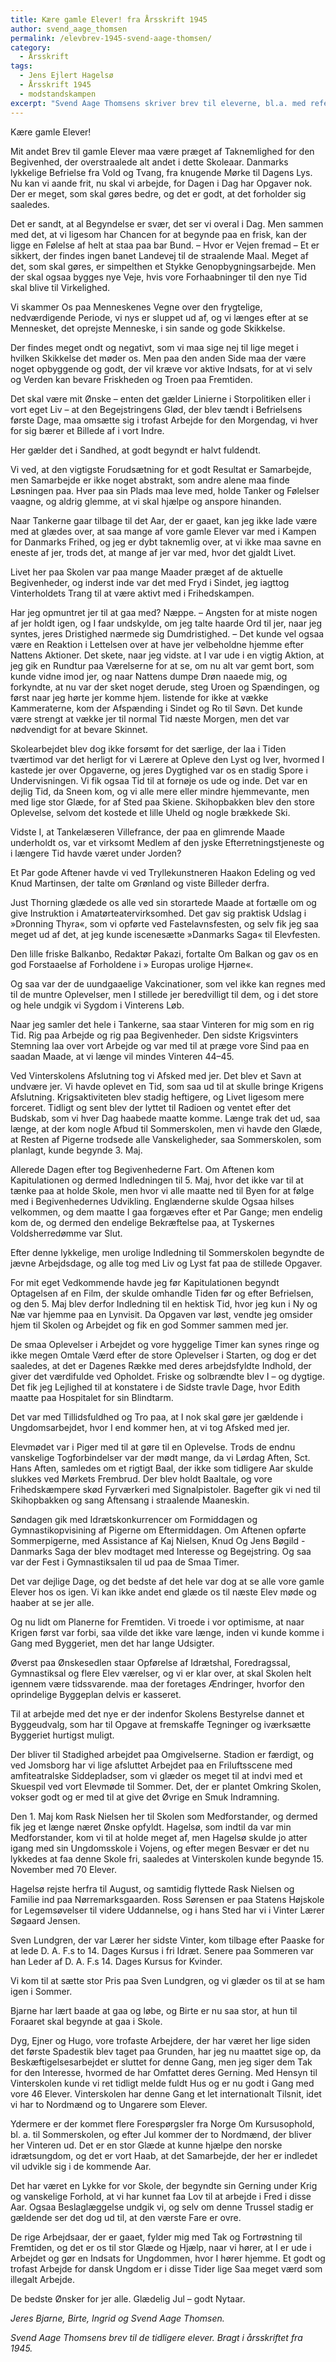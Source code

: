 ```yaml
---
title: Kære gamle Elever! fra Årsskrift 1945
author: svend_aage_thomsen
permalink: /elevbrev-1945-svend-aage-thomsen/
category:
  - Årsskrift
tags:
  - Jens Ejlert Hagelsø
  - Årsskrift 1945
  - modstandskampen
excerpt: "Svend Aage Thomsens skriver brev til eleverne, bl.a. med referencer til modstandskampen og hans tanker om det."
---
```


Kære gamle Elever!

Mit andet Brev til gamle Elever maa være præget af Taknemlighed for den Begivenhed, der overstraalede alt andet i dette Skoleaar. Danmarks lykkelige Befrielse fra Vold og Tvang, fra knugende Mørke til Dagens Lys. Nu kan vi aande frit, nu skal vi arbejde, for Dagen i Dag har Opgaver nok. Der er meget, som skal gøres bedre, og det er godt, at det forholder sig saaledes.

Det er sandt, at al Begyndelse er svær, det ser vi overal i Dag. Men sammen med det, at vi ligesom har Chancen for at begynde paa en frisk, kan der ligge en Følelse af helt at staa paa bar Bund. – Hvor er Vejen fremad – Et er sikkert, der findes ingen banet Landevej til de straalende Maal. Meget af det, som skal gøres, er simpelthen et Stykke Genopbygningsarbejde. Men der skal ogsaa bygges nye Veje, hvis vore Forhaabninger til den nye Tid skal blive til Virkelighed.

Vi skammer Os paa Menneskenes Vegne over den frygtelige, nedværdigende Periode, vi nys er sluppet ud af, og vi længes efter at se Mennesket, det oprejste Menneske, i sin sande og gode Skikkelse.

Der findes meget ondt og negativt, som vi maa sige nej til lige meget i hvilken Skikkelse det møder os. Men paa den anden Side maa der være noget opbyggende og godt, der vil kræve vor aktive Indsats, for at vi selv og Verden kan bevare Friskheden og Troen paa Fremtiden.

Det skal være mit Ønske – enten det gælder Linierne i Storpolitiken eller i vort eget Liv – at den Begejstringens Glød, der blev tændt i Befrielsens første Dage, maa omsætte sig i trofast Arbejde for den Morgendag, vi hver for sig bærer et Billede af i vort Indre.

Her gælder det i Sandhed, at godt begyndt er halvt fuldendt.

Vi ved, at den vigtigste Forudsætning for et godt Resultat er Samarbejde, men Samarbejde er ikke noget abstrakt, som andre alene maa finde Løsningen paa. Hver paa sin Plads maa leve med, holde Tanker og Følelser vaagne, og aldrig glemme, at vi skal hjælpe og anspore hinanden.

Naar Tankerne gaar tilbage til det Aar, der er gaaet, kan jeg ikke lade være med at glædes over, at saa mange af vore gamle Elever var med i Kampen for Danmarks Frihed, og jeg er dybt taknemlig over, at vi ikke maa savne en eneste af jer, trods det, at mange af jer var med, hvor det gjaldt Livet.

Livet her paa Skolen var paa mange Maader præget af de aktuelle Begivenheder, og inderst inde var det med Fryd i Sindet, jeg iagttog Vinterholdets Trang til at være aktivt med i Frihedskampen.

Har jeg opmuntret jer til at gaa med? Næppe. – Angsten for at miste nogen af jer holdt igen, og I faar undskylde, om jeg talte haarde Ord til jer, naar jeg syntes, jeres Dristighed nærmede sig Dumdristighed. – Det kunde vel ogsaa være en Reaktion i Lettelsen over at have jer velbeholdne hjemme efter Nattens Aktioner. Det skete, naar jeg vidste. at I var ude i en vigtig Aktion, at jeg gik en Rundtur paa Værelserne for at se, om nu alt var gemt bort, som kunde vidne imod jer, og naar Nattens dumpe Drøn naaede mig, og forkyndte, at nu var der sket noget derude, steg Uroen og Spændingen, og først naar jeg hørte jer komme hjem. listende for ikke at vække Kammeraterne, kom der Afspænding i Sindet og Ro til Søvn. Det kunde være strengt at vække jer til normal Tid næste Morgen, men det var nødvendigt for at bevare Skinnet.

Skolearbejdet blev dog ikke forsømt for det særlige, der laa i Tiden tværtimod var det herligt for vi Lærere at Opleve den Lyst og Iver, hvormed I kastede jer over Opgaverne, og jeres Dygtighed var os en stadig Spore i Undervisningen. Vi fik ogsaa Tid til at fornøje os ude og inde. Det var en dejlig Tid, da Sneen kom, og vi alle mere eller mindre hjemmevante, men med lige stor Glæde, for af Sted paa Skiene. Skihopbakken blev den store Oplevelse, selvom det kostede et lille Uheld og nogle brækkede Ski.

Vidste I, at Tankelæseren Villefrance, der paa en glimrende Maade underholdt os, var et virksomt Medlem af den jyske Efterretningstjeneste og i længere Tid havde været under Jorden?

Et Par gode Aftener havde vi ved Tryllekunstneren Haakon Edeling og ved Knud Martinsen, der talte om Grønland og viste Billeder derfra.

Just Thorning glædede os alle ved sin storartede Maade at fortælle om og give Instruktion i Amatørteatervirksomhed. Det gav sig praktisk Udslag i »Dronning Thyra«, som vi opførte ved Fastelavnsfesten, og selv fik jeg saa meget ud af det, at jeg kunde iscenesætte »Danmarks Saga« til Elevfesten.

Den lille friske Balkanbo, Redaktør Pakazi, fortalte Om Balkan og gav os en god Forstaaelse af Forholdene i » Europas urolige Hjørne«.

Og saa var der de uundgaaelige Vakcinationer, som vel ikke kan regnes med til de muntre Oplevelser, men I stillede jer beredvilligt til dem, og i det store og hele undgik vi Sygdom i Vinterens Løb.

Naar jeg samler det hele i Tankerne, saa staar Vinteren for mig som en rig Tid. Rig paa Arbejde og rig paa Begivenheder. Den sidste Krigsvinters Stemning laa over vort Arbejde og var med til at præge vore Sind paa en saadan Maade, at vi længe vil mindes Vinteren 44–45.

Ved Vinterskolens Afslutning tog vi Afsked med jer. Det blev et Savn at undvære jer. Vi havde oplevet en Tid, som saa ud til at skulle bringe Krigens Afslutning. Krigsaktiviteten blev stadig heftigere, og Livet ligesom mere forceret. Tidligt og sent blev der lyttet til Radioen og ventet efter det Budskab, som vi hver Dag haabede maatte komme. Længe trak det ud, saa længe, at der kom nogle Afbud til Sommerskolen, men vi havde den Glæde, at Resten af Pigerne trodsede alle Vanskeligheder, saa Sommerskolen, som planlagt, kunde begynde 3. Maj.

Allerede Dagen efter tog Begivenhederne Fart. Om Aftenen kom Kapitulationen og dermed Indledningen til 5. Maj, hvor det ikke var til at tænke paa at holde Skole, men hvor vi alle maatte ned til Byen for at følge med i Begivenhedernes Udvikling. Englænderne skulde Ogsaa hilses velkommen, og dem maatte I gaa forgæves efter et Par Gange; men endelig kom de, og dermed den endelige Bekræftelse paa, at Tyskernes Voldsherredømme var Slut.

Efter denne lykkelige, men urolige Indledning til Sommerskolen begyndte de jævne Arbejdsdage, og alle tog med Liv og Lyst fat paa de stillede Opgaver.

For mit eget Vedkommende havde jeg før Kapitulationen begyndt Optagelsen af en Film, der skulde omhandle Tiden før og efter Befrielsen, og den 5. Maj blev derfor Indledning til en hektisk Tid, hvor jeg kun i Ny og Næ var hjemme paa en Lynvisit. Da Opgaven var løst, vendte jeg omsider hjem til Skolen og Arbejdet og fik en god Sommer sammen med jer.

De smaa Oplevelser i Arbejdet og vore hyggelige Timer kan synes ringe og ikke megen Omtale Værd efter de store Oplevelser i Starten, og dog er det saaledes, at det er Dagenes Række med deres arbejdsfyldte Indhold, der giver det værdifulde ved Opholdet. Friske og solbrændte blev I – og dygtige. Det fik jeg Lejlighed til at konstatere i de Sidste travle Dage, hvor Edith maatte paa Hospitalet for sin Blindtarm.

Det var med Tillidsfuldhed og Tro paa, at I nok skal gøre jer gældende i Ungdomsarbejdet, hvor I end kommer hen, at vi tog Afsked med jer.

Elevmødet var i Piger med til at gøre til en Oplevelse. Trods de endnu vanskelige Togforbindelser var der mødt mange, da vi Lørdag Aften, Sct. Hans Aften, samledes om et rigtigt Baal, der ikke som tidligere Aar skulde slukkes ved Mørkets Frembrud. Der blev holdt Baaltale, og vore Frihedskæmpere skød Fyrværkeri med Signalpistoler. Bagefter gik vi ned til Skihopbakken og sang Aftensang i straaIende Maaneskin.

Søndagen gik med Idrætskonkurrencer om Formiddagen og Gymnastikopvisining af Pigerne om Eftermiddagen. Om Aftenen opførte Sommerpigerne, med Assistance af Kaj Nielsen, Knud Og Jens Bøgild - Danmarks Saga der blev modtaget med Interesse og Begejstring. Og saa var der Fest i Gymnastiksalen til ud paa de Smaa Timer.

Det var dejlige Dage, og det bedste af det hele var dog at se alle vore gamle Elever hos os igen. Vi kan ikke andet end glæde os til næste Elev møde og haaber at se jer alle.

Og nu lidt om Planerne for Fremtiden. Vi troede i vor optimisme, at naar Krigen først var forbi, saa vilde det ikke vare længe, inden vi kunde komme i Gang med Byggeriet, men det har lange Udsigter.

Øverst paa Ønskesedlen staar Opførelse af Idrætshal, Foredragssal, Gymnastiksal og flere Elev værelser, og vi er klar over, at skal Skolen helt igennem være tidssvarende. maa der foretages Ændringer, hvorfor den oprindelige Byggeplan delvis er kasseret.

Til at arbejde med det nye er der indenfor Skolens Bestyrelse dannet et Byggeudvalg, som har til Opgave at fremskaffe Tegninger og iværksætte Byggeriet hurtigst muligt.

Der bliver til Stadighed arbejdet paa Omgivelserne. Stadion er færdigt, og ved Jomsborg har vi lige afsluttet Arbejdet paa en Friluftsscene med amfiteatralske Siddepladser, som vi glæder os meget til at indvi med et Skuespil ved vort Elevmøde til Sommer. Det, der er plantet Omkring Skolen, vokser godt og er med til at give det Øvrige en Smuk Indramning.

Den 1. Maj kom Rask Nielsen her til Skolen som Medforstander, og dermed fik jeg et længe næret Ønske opfyldt. Hagelsø, som indtil da var min Medforstander, kom vi til at holde meget af, men Hagelsø skulde jo atter igang med sin Ungdomsskole i Vojens, og efter megen Besvær er det nu lykkedes at faa denne Skole fri, saaledes at Vinterskolen kunde begynde 15. November med 70 Elever.

Hagelsø rejste herfra til August, og samtidig flyttede Rask Nielsen og Familie ind paa Nørremarksgaarden. Ross Sørensen er paa Statens Højskole for Legemsøvelser til videre Uddannelse, og i hans Sted har vi i Vinter Lærer Søgaard Jensen.

Sven Lundgren, der var Lærer her sidste Vinter, kom tilbage efter Paaske for at lede D. A. F.s to 14. Dages Kursus i fri Idræt. Senere paa Sommeren var han Leder af D. A. F.s 14. Dages Kursus for Kvinder.

Vi kom til at sætte stor Pris paa Sven Lundgren, og vi glæder os til at se ham igen i Sommer.

Bjarne har lært baade at gaa og løbe, og Birte er nu saa stor, at hun til Foraaret skal begynde at gaa i Skole.

Dyg, Ejner og Hugo, vore trofaste Arbejdere, der har været her lige siden det første Spadestik blev taget paa Grunden, har jeg nu maattet sige op, da Beskæftigelsesarbejdet er sluttet for denne Gang, men jeg siger dem Tak for den Interesse, hvormed de har Omfattet deres Gerning. Med Hensyn til Vinterskolen kunde vi ret tidligt melde fuldt Hus og er nu godt i Gang med vore 46 Elever. Vinterskolen har denne Gang et let internationalt Tilsnit, idet vi har to Nordmænd og to Ungarere som Elever.

Ydermere er der kommet flere Forespørgsler fra Norge Om Kursusophold, bl. a. til Sommerskolen, og efter Jul kommer der to Nordmænd, der bliver her Vinteren ud. Det er en stor Glæde at kunne hjælpe den norske idrætsungdom, og det er vort Haab, at det Samarbejde, der her er indledet vil udvikle sig i de kommende Aar.

Det har været en Lykke for vor Skole, der begyndte sin Gerning under Krig og vanskelige Forhold, at vi har kunnet faa Lov til at arbejde i Fred i disse Aar. Ogsaa Beslaglæggelse undgik vi, og selv om denne Trussel stadig er gældende ser det dog ud til, at den værste Fare er ovre.

De rige Arbejdsaar, der er gaaet, fylder mig med Tak og Fortrøstning til Fremtiden, og det er os til stor Glæde og Hjælp, naar vi hører, at I er ude i Arbejdet og gør en Indsats for Ungdommen, hvor I hører hjemme. Et godt og trofast Arbejde for dansk Ungdom er i disse Tider lige Saa meget værd som illegalt Arbejde.

De bedste Ønsker for jer alle. Glædelig Jul – godt Nytaar.

_Jeres Bjarne, Birte, Ingrid og Svend Aage Thomsen._

_Svend Aage Thomsens brev til de tidligere elever. Bragt i årsskriftet fra 1945._
